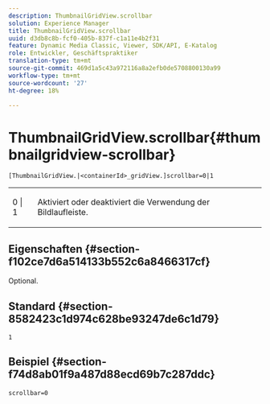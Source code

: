```yaml
---
description: ThumbnailGridView.scrollbar
solution: Experience Manager
title: ThumbnailGridView.scrollbar
uuid: d3db8c8b-fcf0-405b-837f-c1a11e4b2f31
feature: Dynamic Media Classic, Viewer, SDK/API, E-Katalog
role: Entwickler, Geschäftspraktiker
translation-type: tm+mt
source-git-commit: 469d1a5c43a972116a8a2efb0de5708800130a99
workflow-type: tm+mt
source-wordcount: '27'
ht-degree: 18%

---
```



# ThumbnailGridView.scrollbar{#thumbnailgridview-scrollbar}

`[ThumbnailGridView.|<containerId>_gridView.]scrollbar=0|1`

<table id="table_70E6FDB62C2C4DBBB26BEBAD37A181AD"> 
 <tbody> 
  <tr> 
   <td> <p> <span class="codeph"> 0 | 1</span> </p> </td> 
   <td> <p> Aktiviert oder deaktiviert die Verwendung der Bildlaufleiste. </p> </td> 
  </tr> 
 </tbody> 
</table>

## Eigenschaften {#section-f102ce7d6a514133b552c6a8466317cf}

Optional.

## Standard {#section-8582423c1d974c628be93247de6c1d79}

`1`

## Beispiel {#section-f74d8ab01f9a487d88ecd69b7c287ddc}

`scrollbar=0`
